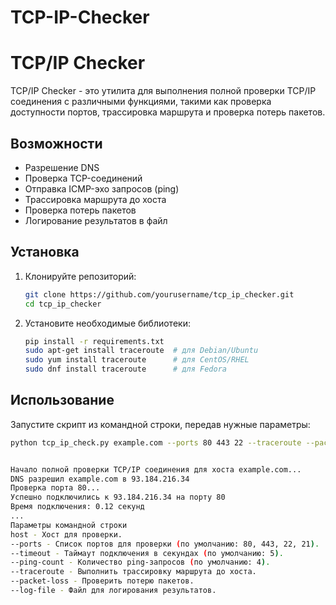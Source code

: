 # TCP-IP-Checker
# TCP/IP Checker

TCP/IP Checker - это утилита для выполнения полной проверки TCP/IP соединения с различными функциями, такими как проверка доступности портов, трассировка маршрута и проверка потерь пакетов.

## Возможности

- Разрешение DNS
- Проверка TCP-соединений
- Отправка ICMP-эхо запросов (ping)
- Трассировка маршрута до хоста
- Проверка потерь пакетов
- Логирование результатов в файл

## Установка

1. Клонируйте репозиторий:

    ```sh
    git clone https://github.com/yourusername/tcp_ip_checker.git
    cd tcp_ip_checker
    ```

2. Установите необходимые библиотеки:

    ```sh
    pip install -r requirements.txt
    sudo apt-get install traceroute  # для Debian/Ubuntu
    sudo yum install traceroute      # для CentOS/RHEL
    sudo dnf install traceroute      # для Fedora
    
    ```

## Использование

Запустите скрипт из командной строки, передав нужные параметры:

```sh
python tcp_ip_check.py example.com --ports 80 443 22 --traceroute --packet-loss --ping-count 10 --log-file result.log


Начало полной проверки TCP/IP соединения для хоста example.com...
DNS разрешил example.com в 93.184.216.34
Проверка порта 80...
Успешно подключились к 93.184.216.34 на порту 80
Время подключения: 0.12 секунд
...
Параметры командной строки
host - Хост для проверки.
--ports - Список портов для проверки (по умолчанию: 80, 443, 22, 21).
--timeout - Таймаут подключения в секундах (по умолчанию: 5).
--ping-count - Количество ping-запросов (по умолчанию: 4).
--traceroute - Выполнить трассировку маршрута до хоста.
--packet-loss - Проверить потерю пакетов.
--log-file - Файл для логирования результатов.
